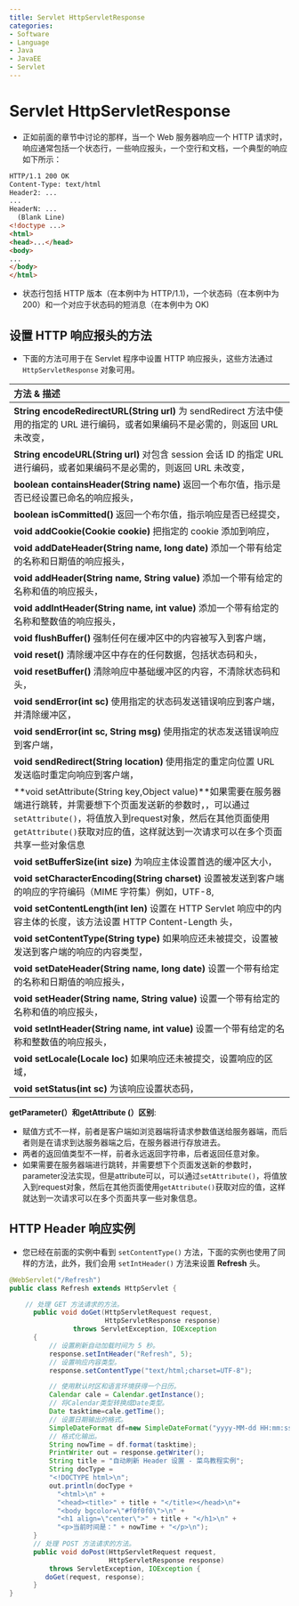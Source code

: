 ```yaml
---
title: Servlet HttpServletResponse
categories:
- Software
- Language
- Java
- JavaEE
- Servlet
---
```

# Servlet HttpServletResponse

- 正如前面的章节中讨论的那样，当一个 Web 服务器响应一个 HTTP 请求时，响应通常包括一个状态行，一些响应报头，一个空行和文档，一个典型的响应如下所示：

```html
HTTP/1.1 200 OK
Content-Type: text/html
Header2: ...
...
HeaderN: ...
  (Blank Line)
<!doctype ...>
<html>
<head>...</head>
<body>
...
</body>
</html>
```

- 状态行包括 HTTP 版本（在本例中为 HTTP/1.1)，一个状态码（在本例中为 200）和一个对应于状态码的短消息（在本例中为 OK)

## 设置 HTTP 响应报头的方法

- 下面的方法可用于在 Servlet 程序中设置 HTTP 响应报头，这些方法通过 `HttpServletResponse` 对象可用。

| 方法 & 描述                                                  |
| :----------------------------------------------------------- |
| **String encodeRedirectURL(String url)** 为 sendRedirect 方法中使用的指定的 URL 进行编码，或者如果编码不是必需的，则返回 URL 未改变， |
| **String encodeURL(String url)** 对包含 session 会话 ID 的指定 URL 进行编码，或者如果编码不是必需的，则返回 URL 未改变， |
| **boolean containsHeader(String name)** 返回一个布尔值，指示是否已经设置已命名的响应报头， |
| **boolean isCommitted()** 返回一个布尔值，指示响应是否已经提交， |
| **void addCookie(Cookie cookie)** 把指定的 cookie 添加到响应， |
| **void addDateHeader(String name, long date)** 添加一个带有给定的名称和日期值的响应报头， |
| **void addHeader(String name, String value)** 添加一个带有给定的名称和值的响应报头， |
| **void addIntHeader(String name, int value)** 添加一个带有给定的名称和整数值的响应报头， |
| **void flushBuffer()** 强制任何在缓冲区中的内容被写入到客户端， |
| **void reset()** 清除缓冲区中存在的任何数据，包括状态码和头，  |
| **void resetBuffer()** 清除响应中基础缓冲区的内容，不清除状态码和头， |
| **void sendError(int sc)** 使用指定的状态码发送错误响应到客户端，并清除缓冲区， |
| **void sendError(int sc, String msg)** 使用指定的状态发送错误响应到客户端， |
| **void sendRedirect(String location)** 使用指定的重定向位置 URL 发送临时重定向响应到客户端， |
| **void setAttribute(String key,Object value)**如果需要在服务器端进行跳转，并需要想下个页面发送新的参数时，，可以通过`setAttribute()`，将值放入到request对象，然后在其他页面使用`getAttribute()`获取对应的值，这样就达到一次请求可以在多个页面共享一些对象信息 |
| **void setBufferSize(int size)** 为响应主体设置首选的缓冲区大小， |
| **void setCharacterEncoding(String charset)** 设置被发送到客户端的响应的字符编码（MIME 字符集）例如，UTF-8, |
| **void setContentLength(int len)** 设置在 HTTP Servlet 响应中的内容主体的长度，该方法设置 HTTP Content-Length 头， |
| **void setContentType(String type)** 如果响应还未被提交，设置被发送到客户端的响应的内容类型， |
| **void setDateHeader(String name, long date)** 设置一个带有给定的名称和日期值的响应报头， |
| **void setHeader(String name, String value)** 设置一个带有给定的名称和值的响应报头， |
| **void setIntHeader(String name, int value)** 设置一个带有给定的名称和整数值的响应报头， |
| **void setLocale(Locale loc)** 如果响应还未被提交，设置响应的区域， |
| **void setStatus(int sc)** 为该响应设置状态码，               |

**getParameter(）和getAttribute (）区别**:

- 赋值方式不一样，前者是客户端如浏览器端将请求参数值送给服务器端，而后者则是在请求到达服务器端之后，在服务器进行存放进去。
- 两者的返回值类型不一样，前者永远返回字符串，后者返回任意对象。
- 如果需要在服务器端进行跳转，并需要想下个页面发送新的参数时，parameter没法实现，但是attribute可以，可以通过`setAttribute()`，将值放入到request对象，然后在其他页面使用`getAttribute()`获取对应的值，这样就达到一次请求可以在多个页面共享一些对象信息。

## HTTP Header 响应实例

- 您已经在前面的实例中看到 `setContentType()` 方法，下面的实例也使用了同样的方法，此外，我们会用 `setIntHeader()` 方法来设置 **Refresh** 头。

```java
@WebServlet("/Refresh")
public class Refresh extends HttpServlet {

    // 处理 GET 方法请求的方法。
      public void doGet(HttpServletRequest request,
                        HttpServletResponse response)
                throws ServletException, IOException
      {
          // 设置刷新自动加载时间为 5 秒。
          response.setIntHeader("Refresh", 5);
          // 设置响应内容类型。
          response.setContentType("text/html;charset=UTF-8");

          // 使用默认时区和语言环境获得一个日历。
          Calendar cale = Calendar.getInstance();
          // 将Calendar类型转换成Date类型。
          Date tasktime=cale.getTime();
          // 设置日期输出的格式。
          SimpleDateFormat df=new SimpleDateFormat("yyyy-MM-dd HH:mm:ss");
          // 格式化输出。
          String nowTime = df.format(tasktime);
          PrintWriter out = response.getWriter();
          String title = "自动刷新 Header 设置 - 菜鸟教程实例";
          String docType =
          "<!DOCTYPE html>\n";
          out.println(docType +
            "<html>\n" +
            "<head><title>" + title + "</title></head>\n"+
            "<body bgcolor=\"#f0f0f0\">\n" +
            "<h1 align=\"center\">" + title + "</h1>\n" +
            "<p>当前时间是：" + nowTime + "</p>\n");
      }
      // 处理 POST 方法请求的方法。
      public void doPost(HttpServletRequest request,
                         HttpServletResponse response)
          throws ServletException, IOException {
         doGet(request, response);
      }
}
```